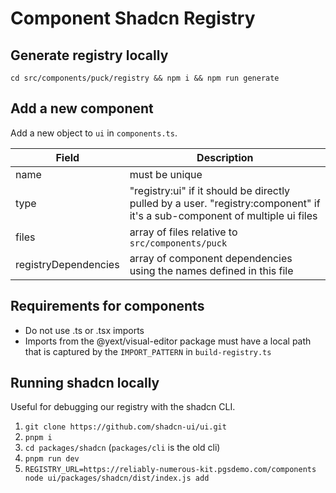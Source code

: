 # Component Shadcn Registry

## Generate registry locally

`cd src/components/puck/registry && npm i && npm run generate`

## Add a new component

Add a new object to `ui` in `components.ts`.

| Field                | Description                                                                                                                |
| -------------------- | -------------------------------------------------------------------------------------------------------------------------- |
| name                 | must be unique                                                                                                             |
| type                 | "registry:ui" if it should be directly pulled by a user. "registry:component" if it's a sub-component of multiple ui files |
| files                | array of files relative to `src/components/puck`                                                                           |
| registryDependencies | array of component dependencies using the names defined in this file                                                       |

## Requirements for components

- Do not use .ts or .tsx imports
- Imports from the @yext/visual-editor package must have a local path that is captured by the
  `IMPORT_PATTERN` in `build-registry.ts`

## Running shadcn locally

Useful for debugging our registry with the shadcn CLI.

1. `git clone https://github.com/shadcn-ui/ui.git`
2. `pnpm i`
3. `cd packages/shadcn` (`packages/cli` is the old cli)
4. `pnpm run dev`
5. `REGISTRY_URL=https://reliably-numerous-kit.pgsdemo.com/components node ui/packages/shadcn/dist/index.js add`
